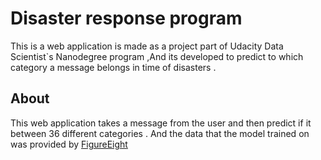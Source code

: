 # Disaster response program
This is a web application is made as a project part of Udacity Data Scientist`s Nanodegree program ,And its developed to predict to which category a message belongs in 
time of disasters .

## About 
This web application takes a message from the user and then predict if it between 36 different categories . And the data that the model trained on was provided by [FigureEight](https://f8federal.com/) 
